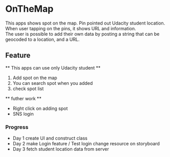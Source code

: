 # OnTheMap

This apps shows spot on the map. Pin pointed out Udacity student location.</br>
When user tapping on the pins, it shows URL and information.</br>
The user is possible to add their own data by posting a string that can be geocoded to a location, and a URL.

## Feature
** This apps can use only Udacity student **
1) Add spot on the map
2) You can search spot when you added
3) check spot list 

** futher work **
- Right click on adding spot
- SNS login


### Progress

- Day 1
   create UI and construct class
- Day 2
  make Login feature / Test login 
  change resource on storyboard
- Day 3
  fetch student location data from server
      
